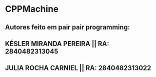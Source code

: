 # CPPMachine

## Autores feito em pair pair programming:

## KÉSLER MIRANDA PEREIRA || RA: 2840482313045

## JULIA ROCHA CARNIEL || RA: 2840482313022
